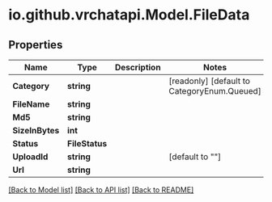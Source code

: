 
# io.github.vrchatapi.Model.FileData

## Properties

Name | Type | Description | Notes
------------ | ------------- | ------------- | -------------
**Category** | **string** |  | [readonly] [default to CategoryEnum.Queued]
**FileName** | **string** |  | 
**Md5** | **string** |  | 
**SizeInBytes** | **int** |  | 
**Status** | **FileStatus** |  | 
**UploadId** | **string** |  | [default to ""]
**Url** | **string** |  | 

[[Back to Model list]](../README.md#documentation-for-models)
[[Back to API list]](../README.md#documentation-for-api-endpoints)
[[Back to README]](../README.md)

